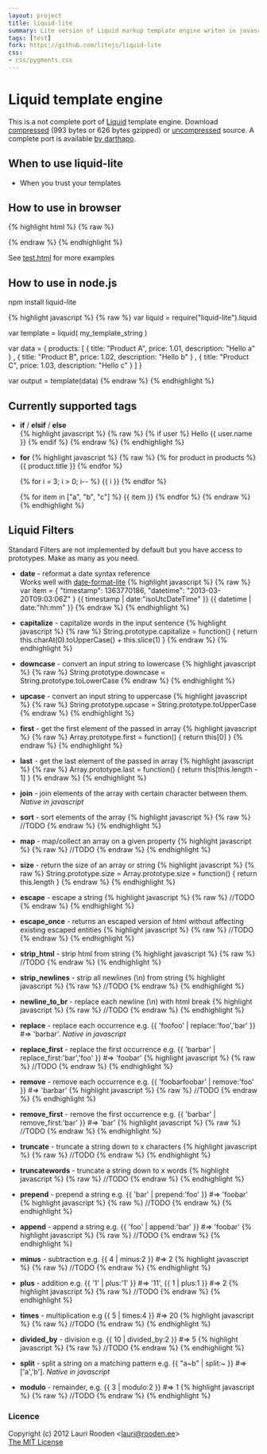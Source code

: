 ```yaml
---
layout: project
title: liquid-lite
summary: Lite version of Liquid markup template engine writen in javascript
tags: [test]
fork: https://github.com/litejs/liquid-lite
css:
- css/pygments.css
---
```


[1]: https://github.com/Shopify/liquid/ "Shopify in github"
[2]: https://raw.github.com/litejs/liquid-lite/master/test/test.html "test/test.html"
[3]: https://raw.github.com/litejs/liquid-lite/master/min.js
[4]: https://raw.github.com/litejs/liquid-lite/master/liquid-lite.js
[5]: https://github.com/darthapo/liquid.js
[date-format-lite]: http://www.litejs.com/date-format-lite/

Liquid template engine
======================

This is a not complete port of [Liquid][1] template engine.
Download [compressed][3] 
(993 bytes or 626 bytes gzipped)
or [uncompressed][4] source.
A complete port is available [by darthapo][5].

## When to use liquid-lite

- When you trust your templates


## How to use in browser

{% highlight html %}
{% raw %}
<script src=liquid-lite.min.js></script>

<script id=products type="text/liquid">
<ul class="products">
  {% for product in products %}
    <li>
      <h2>{{ product.title | upcase }}</h2>
      Only {{ product.price }}
      <p>{{ product.description }}</p>
    </li>
  {% endfor %}
</ul>
</script>

<div id=page></div>

<script>
var template = liquid( document.getElementById("products").innerHTML )

var data = { products:
  [ { title: "Product A", price: 1.01, description: "Hello a" }
  , { title: "Product B", price: 1.02, description: "Hello b" }
  , { title: "Product C", price: 1.03, description: "Hello c" }
  ]
}

document.getElementById("page").innerHTML = template(data)
</script>
{% endraw %}
{% endhighlight %}

See [test.html][2] for more examples

## How to use in node.js

npm install liquid-lite

{% highlight javascript %}
{% raw %}
var liquid = require("liquid-lite").liquid

var template = liquid( my_template_string )

var data = { products:
  [ { title: "Product A", price: 1.01, description: "Hello a" }
  , { title: "Product B", price: 1.02, description: "Hello b" }
  , { title: "Product C", price: 1.03, description: "Hello c" }
  ]
}

var output = template(data)
{% endraw %}
{% endhighlight %}

## Currently supported tags

- **if** / **elsif** / **else**  
    {% highlight javascript %}
{% raw %}
    {% if user %}
      Hello {{ user.name }}
    {% endif %}
    {% endraw %}
{% endhighlight %}

- **for**
    {% highlight javascript %}
{% raw %}
    {% for product in products %}
      {{ product.title }}
    {% endfor %}

    {% for i = 3; i > 0; i-- %}
      {{ i }}
    {% endfor %}

    {% for item in ["a", "b", "c"] %}
      {{ item }}
    {% endfor %}
    {% endraw %}
{% endhighlight %}

## Liquid Filters

Standard Filters are not implemented by default 
but you have access to prototypes.
Make as many as you need.

- **date** - reformat a date syntax reference  
    Works well with [date-format-lite][]
    {% highlight javascript %}
{% raw %}
    var item = { "timestamp": 1363770186, "datetime": "2013-03-20T09:03:06Z" }
    {{ timestamp | date:"isoUtcDateTime" }}
    {{ datetime | date:"hh:mm" }}
    {% endraw %}
{% endhighlight %}

- **capitalize** - capitalize words in the input sentence
    {% highlight javascript %}
{% raw %}
    String.prototype.capitalize = function() {
      return this.charAt(0).toUpperCase() + this.slice(1)
    }
    {% endraw %}
{% endhighlight %}

- **downcase** - convert an input string to lowercase
    {% highlight javascript %}
{% raw %}
    String.prototype.downcase = String.prototype.toLowerCase
    {% endraw %}
{% endhighlight %}

- **upcase** - convert an input string to uppercase
    {% highlight javascript %}
{% raw %}
    String.prototype.upcase = String.prototype.toUpperCase
    {% endraw %}
{% endhighlight %}

- **first** - get the first element of the passed in array
    {% highlight javascript %}
{% raw %}
    Array.prototype.first = function() {
      return this[0]
    }
    {% endraw %}
{% endhighlight %}

- **last** - get the last element of the passed in array
    {% highlight javascript %}
{% raw %}
    Array.prototype.last = function() {
      return this[this.length - 1]
    }
    {% endraw %}
{% endhighlight %}

- **join** - join elements of the array with certain character between them.
    _Native in javascript_

- **sort** - sort elements of the array
    {% highlight javascript %}
{% raw %}
		//TODO
    {% endraw %}
{% endhighlight %}

- **map** - map/collect an array on a given property
    {% highlight javascript %}
{% raw %}
		//TODO
    {% endraw %}
{% endhighlight %}

- **size** - return the size of an array or string
    {% highlight javascript %}
{% raw %}
    String.prototype.size = Array.prototype.size = function() {
      return this.length
    }
    {% endraw %}
{% endhighlight %}

- **escape** - escape a string
    {% highlight javascript %}
{% raw %}
		//TODO
    {% endraw %}
{% endhighlight %}

- **escape_once** - returns an escaped version of html without affecting existing escaped entities
    {% highlight javascript %}
{% raw %}
		//TODO
    {% endraw %}
{% endhighlight %}

- **strip_html** - strip html from string
    {% highlight javascript %}
{% raw %}
		//TODO
    {% endraw %}
{% endhighlight %}

- **strip_newlines** - strip all newlines (\n) from string
    {% highlight javascript %}
{% raw %}
		//TODO
    {% endraw %}
{% endhighlight %}

- **newline_to_br** - replace each newline (\n) with html break
    {% highlight javascript %}
{% raw %}
		//TODO
    {% endraw %}
{% endhighlight %}

- **replace** - replace each occurrence e.g. {{ 'foofoo' | replace:'foo','bar' }} #=> 'barbar'.
    _Native in javascript_

- **replace_first** - replace the first occurrence e.g. {{ 'barbar' | replace_first:'bar','foo' }} #=> 'foobar'
    {% highlight javascript %}
{% raw %}
		//TODO
    {% endraw %}
{% endhighlight %}

- **remove** - remove each occurrence e.g. {{ 'foobarfoobar' | remove:'foo' }} #=> 'barbar'
    {% highlight javascript %}
{% raw %}
		//TODO
    {% endraw %}
{% endhighlight %}

- **remove_first** - remove the first occurrence e.g. {{ 'barbar' | remove_first:'bar' }} #=> 'bar'
    {% highlight javascript %}
{% raw %}
		//TODO
    {% endraw %}
{% endhighlight %}

- **truncate** - truncate a string down to x characters
    {% highlight javascript %}
{% raw %}
		//TODO
    {% endraw %}
{% endhighlight %}

- **truncatewords** - truncate a string down to x words
    {% highlight javascript %}
{% raw %}
		//TODO
    {% endraw %}
{% endhighlight %}

- **prepend** - prepend a string e.g. {{ 'bar' | prepend:'foo' }} #=> 'foobar'
    {% highlight javascript %}
{% raw %}
		//TODO
    {% endraw %}
{% endhighlight %}

- **append** - append a string e.g. {{ 'foo' | append:'bar' }} #=> 'foobar'
    {% highlight javascript %}
{% raw %}
		//TODO
    {% endraw %}
{% endhighlight %}

- **minus** - subtraction e.g. {{ 4 | minus:2 }} #=> 2
    {% highlight javascript %}
{% raw %}
		//TODO
    {% endraw %}
{% endhighlight %}

- **plus** - addition e.g. {{ '1' | plus:'1' }} #=> '11', {{ 1 | plus:1 }} #=> 2
    {% highlight javascript %}
{% raw %}
		//TODO
    {% endraw %}
{% endhighlight %}

- **times** - multiplication e.g {{ 5 | times:4 }} #=> 20
    {% highlight javascript %}
{% raw %}
		//TODO
    {% endraw %}
{% endhighlight %}

- **divided_by** - division e.g. {{ 10 | divided_by:2 }} #=> 5
    {% highlight javascript %}
{% raw %}
		//TODO
    {% endraw %}
{% endhighlight %}

- **split** - split a string on a matching pattern e.g. {{ "a~b" | split:~ }} #=> ['a','b'].
    _Native in javascript_

- **modulo** - remainder, e.g. {{ 3 | modulo:2 }} #=> 1
    {% highlight javascript %}
{% raw %}
		//TODO
    {% endraw %}
{% endhighlight %}


### Licence

Copyright (c) 2012 Lauri Rooden &lt;lauri@rooden.ee&gt;  
[The MIT License](http://lauri.rooden.ee/mit-license.txt)


